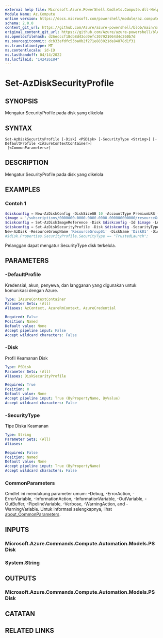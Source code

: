 ```yaml
---
external help file: Microsoft.Azure.PowerShell.Cmdlets.Compute.dll-Help.xml
Module Name: Az.Compute
online version: https://docs.microsoft.com/powershell/module/az.compute/set-azdisksecurityprofile.md
schema: 2.0.0
content_git_url: https://github.com/Azure/azure-powershell/blob/main/src/Compute/Compute/help/Set-AzDiskSecurityProfile.md
original_content_git_url: https://github.com/Azure/azure-powershell/blob/main/src/Compute/Compute/help/Set-AzDiskSecurityProfile.md
ms.openlocfilehash: d26ecccf18cb8d43cd0efc307921064d4c260b7d
ms.sourcegitcommit: dcb33efdfc53ba0b2f271e883021de84878d1f31
ms.translationtype: MT
ms.contentlocale: id-ID
ms.lasthandoff: 04/14/2022
ms.locfileid: "142426184"
---
```

# Set-AzDiskSecurityProfile

## SYNOPSIS
Mengatur SecurityProfile pada disk yang dikelola

## SYNTAX

```
Set-AzDiskSecurityProfile [-Disk] <PSDisk> [-SecurityType <String>] [-DefaultProfile <IAzureContextContainer>]
 [<CommonParameters>]
```

## DESCRIPTION
Mengatur SecurityProfile pada disk yang dikelola

## EXAMPLES

### Contoh 1
```powershell
$diskconfig = New-AzDiskConfig -DiskSizeGB 10 -AccountType PremiumLRS -OsType Windows -CreateOption FromImage;
$image = '/subscriptions/0000000-0000-0000-0000-000000000000/resourceGroups/ResourceGroup01/providers/Microsoft.Compute/images/TestImage123';        
$diskconfig = Set-AzDiskImageReference -Disk $diskconfig -Id $image -Lun 0;
$diskconfig = Set-AzDiskSecurityProfile -Disk $diskconfig -SecurityType "TrustedLaunch";
New-AzDisk -ResourceGroupName 'ResourceGroup01' -DiskName 'Disk01' -Disk $diskconfig;
#$disk.Properties.SecurityProfile.SecurityType == "TrustedLaunch";
```

Pelanggan dapat mengatur SecurityType disk terkelola.

## PARAMETERS

### -DefaultProfile
Kredensial, akun, penyewa, dan langganan yang digunakan untuk komunikasi dengan Azure.

```yaml
Type: IAzureContextContainer
Parameter Sets: (All)
Aliases: AzContext, AzureRmContext, AzureCredential

Required: False
Position: Named
Default value: None
Accept pipeline input: False
Accept wildcard characters: False
```

### -Disk
Profil Keamanan Disk

```yaml
Type: PSDisk
Parameter Sets: (All)
Aliases: DiskSecurityProfile

Required: True
Position: 0
Default value: None
Accept pipeline input: True (ByPropertyName, ByValue)
Accept wildcard characters: False
```

### -SecurityType
Tipe Diska Keamanan

```yaml
Type: String
Parameter Sets: (All)
Aliases:

Required: False
Position: Named
Default value: None
Accept pipeline input: True (ByPropertyName)
Accept wildcard characters: False
```

### CommonParameters
Cmdlet ini mendukung parameter umum: -Debug, -ErrorAction, -ErrorVariable, -InformationAction, -InformationVariable, -OutVariable, -OutBuffer, -PipelineVariable, -Verbose, -WarningAction, and -WarningVariable. Untuk informasi selengkapnya, lihat [about_CommonParameters](http://go.microsoft.com/fwlink/?LinkID=113216).

## INPUTS

### Microsoft.Azure.Commands.Compute.Automation.Models.PSDisk

### System.String

## OUTPUTS

### Microsoft.Azure.Commands.Compute.Automation.Models.PSDisk

## CATATAN

## RELATED LINKS
